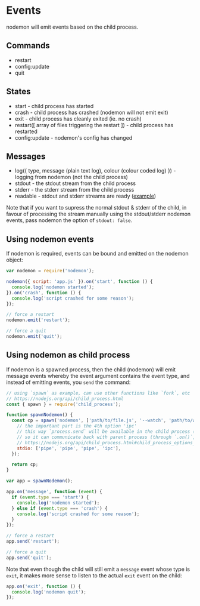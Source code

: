 # Events

nodemon will emit events based on the child process.

## Commands

- restart
- config:update
- quit

## States

- start - child process has started
- crash - child process has crashed (nodemon will not emit exit)
- exit - child process has cleanly exited (ie. no crash)
- restart([ array of files triggering the restart ]) - child process has restarted
- config:update - nodemon's config has changed

## Messages

- log({ type, message (plain text log), colour (colour coded log) }) - logging from nodemon (not the child process)
- stdout - the stdout stream from the child process
- stderr - the stderr stream from the child process
- readable - stdout and stderr streams are ready ([example](https://github.com/remy/nodemon#pipe-output-to-somewhere-else))

Note that if you want to supress the normal stdout & stderr of the child, in favour
of processing the stream manually using the stdout/stderr nodemon events, pass
nodemon the option of `stdout: false`.

## Using nodemon events

If nodemon is required, events can be bound and emitted on the nodemon object:

```js
var nodemon = require('nodemon');

nodemon({ script: 'app.js' }).on('start', function () {
  console.log('nodemon started');
}).on('crash', function () {
  console.log('script crashed for some reason');
});

// force a restart
nodemon.emit('restart');

// force a quit
nodemon.emit('quit');
```

## Using nodemon as child process

If nodemon is a spawned process, then the child (nodemon) will emit message
events whereby the event argument contains the event type, and instead of
emitting events, you `send` the command:

```js
// using `spawn` as example, can use other functions like `fork`, etc
// https://nodejs.org/api/child_process.html
const { spawn } = require('child_process');

function spawnNodemon() {
  const cp = spawn('nodemon', ['path/to/file.js', '--watch', 'path/to/watch'], {
    // the important part is the 4th option 'ipc'
    // this way `process.send` will be available in the child process (nodemon)
    // so it can communicate back with parent process (through `.on()`, `.send()`)
    // https://nodejs.org/api/child_process.html#child_process_options_stdio
    stdio: ['pipe', 'pipe', 'pipe', 'ipc'],
  });

  return cp;
}

var app = spawnNodemon();

app.on('message', function (event) {
  if (event.type === 'start') {
    console.log('nodemon started');
  } else if (event.type === 'crash') {
    console.log('script crashed for some reason');
  }
});

// force a restart
app.send('restart');

// force a quit
app.send('quit');
```

Note that even though the child will still emit a `message` event whose type is
`exit`, it makes more sense to listen to the actual `exit` event on the child:

```js
app.on('exit', function () {
  console.log('nodemon quit');
});
```
